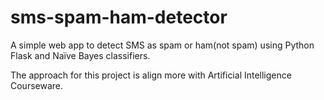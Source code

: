 # sms-spam-ham-detector
A simple web app to detect SMS as spam or ham(not spam) using Python Flask and Naïve Bayes classifiers.


The approach for this  project  is align more with Artificial Intelligence Courseware.






